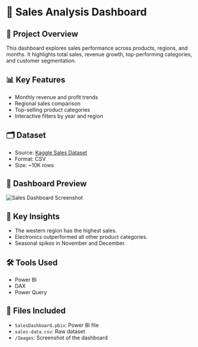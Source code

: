 
# 🛒 Sales Analysis Dashboard

## 📁 Project Overview

This dashboard explores sales performance across products, regions, and months. It highlights total sales, revenue growth, top-performing categories, and customer segmentation.

## 📊 Key Features

- Monthly revenue and profit trends
- Regional sales comparison
- Top-selling product categories
- Interactive filters by year and region

## 🗂️ Dataset

- Source: [Kaggle Sales Dataset](https://www.kaggle.com/)
- Format: CSV
- Size: ~10K rows

## 📸 Dashboard Preview

![Sales Dashboard Screenshot](./Images/Sales-Analysis-dashboard.png)

## 🧠 Key Insights

- The western region has the highest sales.
- Electronics outperformed all other product categories.
- Seasonal spikes in November and December.

## 🛠️ Tools Used

- Power BI
- DAX
- Power Query

## 📁 Files Included

- `SalesDashboard.pbix`: Power BI file
- `sales-data.csv`: Raw dataset
- `/Images`: Screenshot of the dashboard
